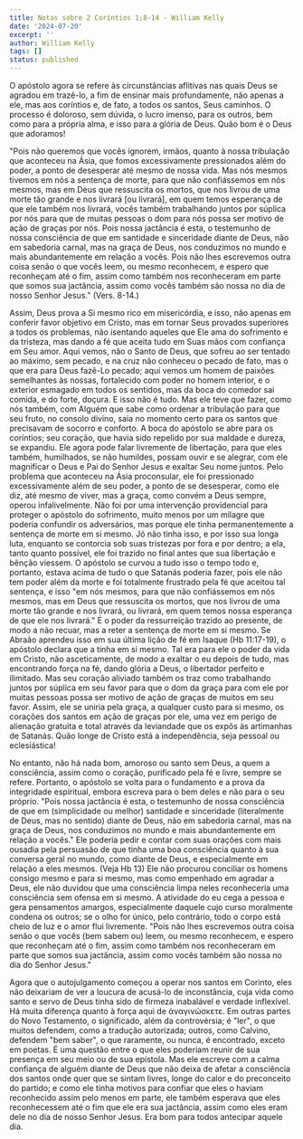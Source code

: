```yaml
---
title: Notas sobre 2 Coríntios 1;8-14 - William Kelly
date: '2024-07-20'
excerpt: ''
author: William Kelly
tags: []
status: published
---
```

O apóstolo agora se refere às circunstâncias aflitivas nas quais Deus se
agradou em trazê-lo, a fim de ensinar mais profundamente, não apenas a
ele, mas aos coríntios e, de fato, a todos os santos, Seus caminhos. O
processo é doloroso, sem dúvida, o lucro imenso, para os outros, bem
como para a própria alma, e isso para a glória de Deus. Quão bom é o
Deus que adoramos!

\"Pois não queremos que vocês ignorem, irmãos, quanto à nossa tribulação
que aconteceu na Ásia, que fomos excessivamente pressionados além do
poder, a ponto de desesperar até mesmo de nossa vida. Mas nós mesmos
tivemos em nós a sentença de morte, para que não confiássemos em nós
mesmos, mas em Deus que ressuscita os mortos, que nos livrou de uma
morte tão grande e nos livrará \[ou livrará\], em quem temos esperança
de que ele também nos livrará, vocês também trabalhando juntos por
súplica por nós para que de muitas pessoas o dom para nós possa ser
motivo de ação de graças por nós. Pois nossa jactância é esta, o
testemunho de nossa consciência de que em santidade e sinceridade diante
de Deus, não em sabedoria carnal, mas na graça de Deus, nos conduzimos
no mundo e mais abundantemente em relação a vocês. Pois não lhes
escrevemos outra coisa senão o que vocês leem, ou mesmo reconhecem, e
espero que reconheçam até o fim, assim como também nos reconheceram em
parte que somos sua jactância, assim como vocês também são nossa no dia
de nosso Senhor Jesus.\" (Vers. 8-14.)

Assim, Deus prova a Si mesmo rico em misericórdia, e isso, não apenas em
conferir favor objetivo em Cristo, mas em tornar Seus provados
superiores a todos os problemas, não isentando aqueles que Ele ama do
sofrimento e da tristeza, mas dando a fé que aceita tudo em Suas mãos
com confiança em Seu amor. Aqui vemos, não o Santo de Deus, que sofreu
ao ser tentado ao máximo, sem pecado, e na cruz não conheceu o pecado de
fato, mas o que era para Deus fazê-Lo pecado; aqui vemos um homem de
paixões semelhantes às nossas, fortalecido com poder no homem interior,
e o exterior esmagado em todos os sentidos, mas da boca do comedor sai
comida, e do forte, doçura. E isso não é tudo. Mas ele teve que fazer,
como nós também, com Alguém que sabe como ordenar a tribulação para que
seu fruto, no consolo divino, saia no momento certo para os santos que
precisavam de socorro e conforto. A boca do apóstolo se abre para os
coríntios; seu coração, que havia sido repelido por sua maldade e
dureza, se expandiu. Ele agora pode falar livremente de libertação, para
que eles também, humilhados, se não humildes, possam ouvir e se alegrar,
com ele magnificar o Deus e Pai do Senhor Jesus e exaltar Seu nome
juntos. Pelo problema que aconteceu na Ásia proconsular, ele foi
pressionado excessivamente além de seu poder, a ponto de se desesperar,
como ele diz, até mesmo de viver, mas a graça, como convém a Deus
sempre, operou infalivelmente. Não foi por uma intervenção providencial
para proteger o apóstolo do sofrimento, muito menos por um milagre que
poderia confundir os adversários, mas porque ele tinha permanentemente a
sentença de morte em si mesmo. Jó não tinha isso, e por isso sua longa
luta, enquanto se contorcia sob suas tristezas por fora e por dentro; a
ela, tanto quanto possível, ele foi trazido no final antes que sua
libertação e bênção viessem. O apóstolo se curvou a tudo isso o tempo
todo e, portanto, estava acima de tudo o que Satanás poderia fazer, pois
ele não tem poder além da morte e foi totalmente frustrado pela fé que
aceitou tal sentença, e isso \"em nós mesmos, para que não confiássemos
em nós mesmos, mas em Deus que ressuscita os mortos, que nos livrou de
uma morte tão grande e nos livrará, ou livrará, em quem temos nossa
esperança de que ele nos livrará.\" É o poder da ressurreição trazido ao
presente, de modo a não recuar, mas a reter a sentença de morte em si
mesmo. Se Abraão aprendeu isso em sua última lição de fé em Isaque (Hb
11:17-19), o apóstolo declara que a tinha em si mesmo. Tal era para ele
o poder da vida em Cristo, não asceticamente, de modo a exaltar o eu
depois de tudo, mas encontrando força na fé, dando glória a Deus, o
libertador perfeito e ilimitado. Mas seu coração aliviado também os traz
como trabalhando juntos por súplica em seu favor para que o dom da graça
para com ele por muitas pessoas possa ser motivo de ação de graças de
muitos em seu favor. Assim, ele se uniria pela graça, a qualquer custo
para si mesmo, os corações dos santos em ação de graças por ele, uma vez
em perigo de alienação gratuita e total através da leviandade que os
expôs às artimanhas de Satanás. Quão longe de Cristo está a
independência, seja pessoal ou eclesiástica!

No entanto, não há nada bom, amoroso ou santo sem Deus, a quem a
consciência, assim como o coração, purificado pela fé e livre, sempre se
refere. Portanto, o apóstolo se volta para o fundamento e a prova da
integridade espiritual, embora escreva para o bem deles e não para o seu
próprio. \"Pois nossa jactância é esta, o testemunho de nossa
consciência de que em (simplicidade ou melhor) santidade e sinceridade
(literalmente de Deus, mas no sentido) diante de Deus, não em sabedoria
carnal, mas na graça de Deus, nos conduzimos no mundo e mais
abundantemente em relação a vocês.\" Ele poderia pedir e contar com suas
orações com mais ousadia pela persuasão de que tinha uma boa consciência
quanto à sua conversa geral no mundo, como diante de Deus, e
especialmente em relação a eles mesmos. (Veja Hb 13) Ele não procurou
conciliar os homens consigo mesmo e para si mesmo, mas como empenhado em
agradar a Deus, ele não duvidou que uma consciência limpa neles
reconheceria uma consciência sem ofensa em si mesmo. A atividade do eu
cega a pessoa e gera pensamentos amargos, especialmente daquele cujo
curso moralmente condena os outros; se o olho for único, pelo contrário,
todo o corpo está cheio de luz e o amor flui livremente. \"Pois não lhes
escrevemos outra coisa senão o que vocês (bem sabem ou) leem, ou mesmo
reconhecem, e espero que reconheçam até o fim, assim como também nos
reconheceram em parte que somos sua jactância, assim como vocês também
são nossa no dia do Senhor Jesus.\"

Agora que o autojulgamento começou a operar nos santos em Corinto, eles
não deixariam de ver a loucura de acusá-lo de inconstância, cuja vida
como santo e servo de Deus tinha sido de firmeza inabalável e verdade
inflexível. Há muita diferença quanto à força aqui de ἀναγινώσκετε. Em
outras partes do Novo Testamento, o significado, além da controvérsia; é
\"ler\", o que muitos defendem, como a tradução autorizada; outros, como
Calvino, defendem \"bem saber\", o que raramente, ou nunca, é
encontrado, exceto em poetas. É uma questão entre o que eles poderiam
reunir de sua presença em seu meio ou de sua epístola. Mas ele escreve
com a calma confiança de alguém diante de Deus que não deixa de afetar a
consciência dos santos onde quer que se sintam livres, longe do calor e
do preconceito do partido; e como ele tinha motivos para confiar que
eles o haviam reconhecido assim pelo menos em parte, ele também esperava
que eles reconhecessem até o fim que ele era sua jactância, assim como
eles eram dele no dia de nosso Senhor Jesus. Era bom para todos
antecipar aquele dia.
